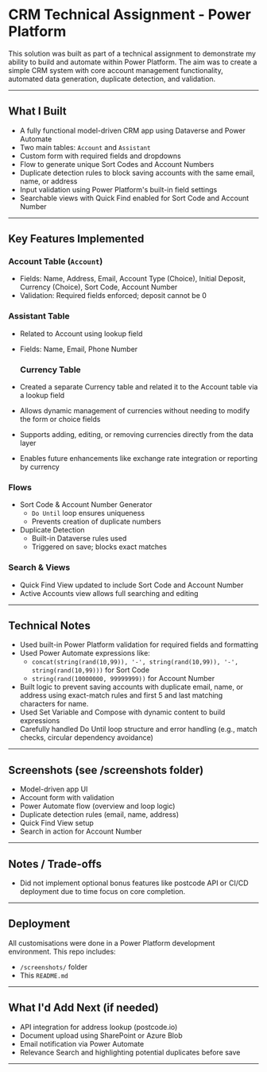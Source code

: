 # CRM Technical Assignment - Power Platform

This solution was built as part of a technical assignment to demonstrate my ability to build and automate within Power Platform. The aim was to create a simple CRM system with core account management functionality, automated data generation, duplicate detection, and validation.

---

## What I Built

- A fully functional model-driven CRM app using Dataverse and Power Automate  
- Two main tables: `Account` and `Assistant`  
- Custom form with required fields and dropdowns  
- Flow to generate unique Sort Codes and Account Numbers  
- Duplicate detection rules to block saving accounts with the same email, name, or address  
- Input validation using Power Platform's built-in field settings  
- Searchable views with Quick Find enabled for Sort Code and Account Number  

---

## Key Features Implemented

### Account Table (`Account`)
- Fields: Name, Address, Email, Account Type (Choice), Initial Deposit, Currency (Choice), Sort Code, Account Number  
- Validation: Required fields enforced; deposit cannot be 0  

### Assistant Table
- Related to Account using lookup field  
- Fields: Name, Email, Phone Number

  ### Currency Table
- Created a separate Currency table and related it to the Account table via a lookup field
- Allows dynamic management of currencies without needing to modify the form or choice fields
- Supports adding, editing, or removing currencies directly from the data layer
- Enables future enhancements like exchange rate integration or reporting by currency

### Flows
- Sort Code & Account Number Generator  
  - `Do Until` loop ensures uniqueness  
  - Prevents creation of duplicate numbers  
- Duplicate Detection  
  - Built-in Dataverse rules used  
  - Triggered on save; blocks exact matches  

### Search & Views
- Quick Find View updated to include Sort Code and Account Number  
- Active Accounts view allows full searching and editing  

---

## Technical Notes

- Used built-in Power Platform validation for required fields and formatting  
- Used Power Automate expressions like:  
  - `concat(string(rand(10,99)), '-', string(rand(10,99)), '-', string(rand(10,99)))` for Sort Code  
  - `string(rand(10000000, 99999999))` for Account Number  
- Built logic to prevent saving accounts with duplicate email, name, or address using exact-match rules and first 5 and last matching characters for name.  
- Used Set Variable and Compose with dynamic content to build expressions  
- Carefully handled Do Until loop structure and error handling (e.g., match checks, circular dependency avoidance)  

---

## Screenshots (see /screenshots folder)

- Model-driven app UI  
- Account form with validation  
- Power Automate flow (overview and loop logic)  
- Duplicate detection rules (email, name, address)  
- Quick Find View setup  
- Search in action for Account Number  

---

## Notes / Trade-offs
 
- Did not implement optional bonus features like postcode API or CI/CD deployment due to time focus on core completion.  

---

## Deployment

All customisations were done in a Power Platform development environment. This repo includes:
- `/screenshots/` folder  
- This `README.md`  

---

## What I'd Add Next (if needed)

- API integration for address lookup (postcode.io)  
- Document upload using SharePoint or Azure Blob  
- Email notification via Power Automate  
- Relevance Search and highlighting potential duplicates before save  

---

